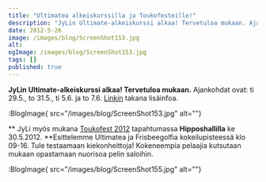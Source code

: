 ```yaml
---
title: "Ultimatea alkeiskurssilla ja Toukofesteille!"
description: "JyLin Ultimate-alkeiskurssi alkaa! Tervetuloa mukaan. Ajankohdat ovat: ti 29.5., to 31.5., ti 5.6. ja to 7.6.  Linkin takana lisäinfoa.     JyLi myös mukana Toukofest 2012 tapahtumassa  Hipposhallilla ke 30.5.2012. Esittelemme Ultimatea ja Frisbeegolfia kokeilupisteessä klo 09-16. Tule testaamaan kiekonheittoja! Kokeneempia pelaajia kutsutaan mukaan opastamaan nuorisoa pelin saloihin.  "
date: 2012-5-26
image: /images/blog/ScreenShot153.jpg
alt:
ogImage: /images/blog/ScreenShot153.jpg
tags: []
published: true
---
```

**JyLin Ultimate-alkeiskurssi alkaa! Tervetuloa mukaan.**
Ajankohdat ovat: ti 29.5., to 31.5., ti 5.6. ja to 7.6.  [Linkin](http://www.jyli.fi/?page_id=662) takana lisäinfoa.

:BlogImage{ src="/images/blog/ScreenShot153.jpg" alt=""}

**
JyLi myös mukana [Toukofest 2012](http://www.toukofest.fi/) tapahtumassa  **Hipposhallilla** ke 30.5.2012.
**Esittelemme Ultimatea ja Frisbeegolfia kokeilupisteessä klo 09-16. Tule testaamaan kiekonheittoja! Kokeneempia pelaajia kutsutaan mukaan opastamaan nuorisoa pelin saloihin.

:BlogImage{ src="/images/blog/ScreenShot155.jpg" alt=""}
